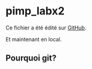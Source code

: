# pimp_labx2

Ce fichier a été édité sur [GitHub](https://github.com).

Et maintenant en local.

## Pourquoi git?
